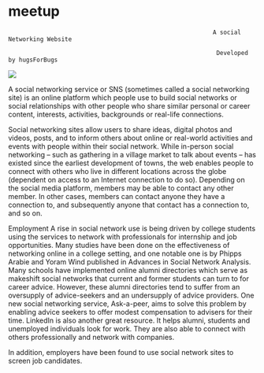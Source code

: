 # meetup

                                                              A social Networking Website

                                                               Developed by hugsForBugs
<a href="https://meetupguys.netlify.app/index.html" target="_blank"><img src="https://1000logos.net/wp-content/uploads/2021/05/Meetup-logo.png"></a>

A social networking service or SNS (sometimes called a social networking site) is an online platform which people use to build social networks or social relationships with other people who share similar personal or career content, interests, activities, backgrounds or real-life connections.

Social networking sites allow users to share ideas, digital photos and videos, posts, and to inform others about online or real-world activities and events with people within their social network. While in-person social networking – such as gathering in a village market to talk about events – has existed since the earliest development of towns, the web enables people to connect with others who live in different locations across the globe (dependent on access to an Internet connection to do so). Depending on the social media platform, members may be able to contact any other member. In other cases, members can contact anyone they have a connection to, and subsequently anyone that contact has a connection to, and so on.

Employment
A rise in social network use is being driven by college students using the services to network with professionals for internship and job opportunities. Many studies have been done on the effectiveness of networking online in a college setting, and one notable one is by Phipps Arabie and Yoram Wind published in Advances in Social Network Analysis. Many schools have implemented online alumni directories which serve as makeshift social networks that current and former students can turn to for career advice. However, these alumni directories tend to suffer from an oversupply of advice-seekers and an undersupply of advice providers. One new social networking service, Ask-a-peer, aims to solve this problem by enabling advice seekers to offer modest compensation to advisers for their time. LinkedIn is also another great resource. It helps alumni, students and unemployed individuals look for work. They are also able to connect with others professionally and network with companies.

In addition, employers have been found to use social network sites to screen job candidates.